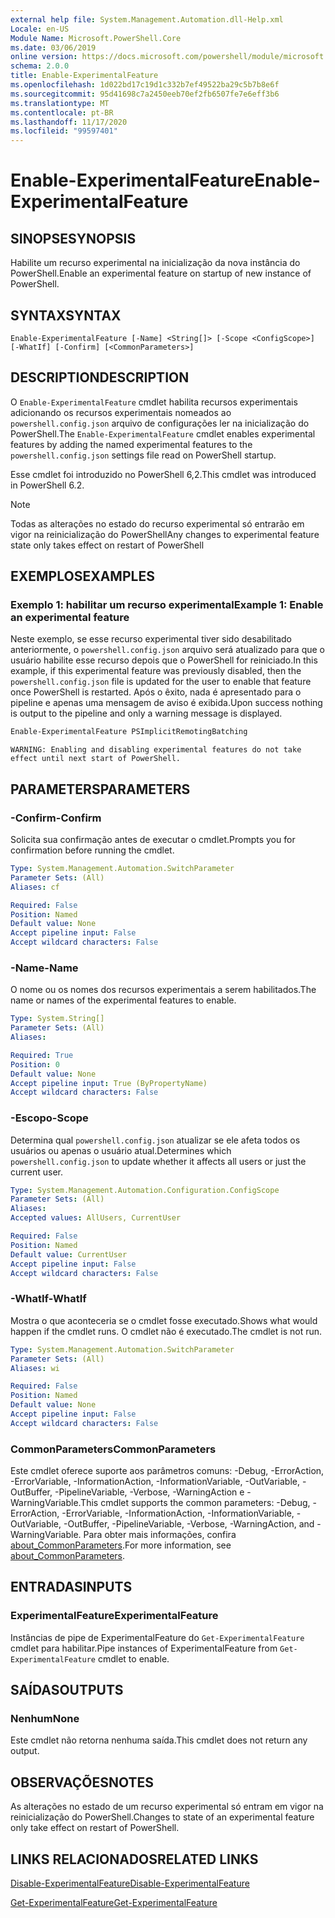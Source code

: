```yaml
---
external help file: System.Management.Automation.dll-Help.xml
Locale: en-US
Module Name: Microsoft.PowerShell.Core
ms.date: 03/06/2019
online version: https://docs.microsoft.com/powershell/module/microsoft.powershell.core/enable-experimentalfeature?view=powershell-7.2&WT.mc_id=ps-gethelp
schema: 2.0.0
title: Enable-ExperimentalFeature
ms.openlocfilehash: 1d022bd17c19d1c332b7ef49522ba29c5b7b8e6f
ms.sourcegitcommit: 95d41698c7a2450eeb70ef2fb6507fe7e6eff3b6
ms.translationtype: MT
ms.contentlocale: pt-BR
ms.lasthandoff: 11/17/2020
ms.locfileid: "99597401"
---
```

# <span data-ttu-id="85968-102">Enable-ExperimentalFeature</span><span class="sxs-lookup"><span data-stu-id="85968-102">Enable-ExperimentalFeature</span></span>

## <span data-ttu-id="85968-103">SINOPSE</span><span class="sxs-lookup"><span data-stu-id="85968-103">SYNOPSIS</span></span>
<span data-ttu-id="85968-104">Habilite um recurso experimental na inicialização da nova instância do PowerShell.</span><span class="sxs-lookup"><span data-stu-id="85968-104">Enable an experimental feature on startup of new instance of PowerShell.</span></span>

## <span data-ttu-id="85968-105">SYNTAX</span><span class="sxs-lookup"><span data-stu-id="85968-105">SYNTAX</span></span>

```
Enable-ExperimentalFeature [-Name] <String[]> [-Scope <ConfigScope>] [-WhatIf] [-Confirm] [<CommonParameters>]
```

## <span data-ttu-id="85968-106">DESCRIPTION</span><span class="sxs-lookup"><span data-stu-id="85968-106">DESCRIPTION</span></span>

<span data-ttu-id="85968-107">O `Enable-ExperimentalFeature` cmdlet habilita recursos experimentais adicionando os recursos experimentais nomeados ao `powershell.config.json` arquivo de configurações ler na inicialização do PowerShell.</span><span class="sxs-lookup"><span data-stu-id="85968-107">The `Enable-ExperimentalFeature` cmdlet enables experimental features by adding the named experimental features to the `powershell.config.json` settings file read on PowerShell startup.</span></span>

<span data-ttu-id="85968-108">Esse cmdlet foi introduzido no PowerShell 6,2.</span><span class="sxs-lookup"><span data-stu-id="85968-108">This cmdlet was introduced in PowerShell 6.2.</span></span>

> [!NOTE]
> <span data-ttu-id="85968-109">Todas as alterações no estado do recurso experimental só entrarão em vigor na reinicialização do PowerShell</span><span class="sxs-lookup"><span data-stu-id="85968-109">Any changes to experimental feature state only takes effect on restart of PowerShell</span></span>

## <span data-ttu-id="85968-110">EXEMPLOS</span><span class="sxs-lookup"><span data-stu-id="85968-110">EXAMPLES</span></span>

### <span data-ttu-id="85968-111">Exemplo 1: habilitar um recurso experimental</span><span class="sxs-lookup"><span data-stu-id="85968-111">Example 1: Enable an experimental feature</span></span>

<span data-ttu-id="85968-112">Neste exemplo, se esse recurso experimental tiver sido desabilitado anteriormente, o `powershell.config.json` arquivo será atualizado para que o usuário habilite esse recurso depois que o PowerShell for reiniciado.</span><span class="sxs-lookup"><span data-stu-id="85968-112">In this example, if this experimental feature was previously disabled, then the `powershell.config.json` file is updated for the user to enable that feature once PowerShell is restarted.</span></span>
<span data-ttu-id="85968-113">Após o êxito, nada é apresentado para o pipeline e apenas uma mensagem de aviso é exibida.</span><span class="sxs-lookup"><span data-stu-id="85968-113">Upon success nothing is output to the pipeline and only a warning message is displayed.</span></span>

```powershell
Enable-ExperimentalFeature PSImplicitRemotingBatching
```

```Output
WARNING: Enabling and disabling experimental features do not take effect until next start of PowerShell.
```

## <span data-ttu-id="85968-114">PARAMETERS</span><span class="sxs-lookup"><span data-stu-id="85968-114">PARAMETERS</span></span>

### <span data-ttu-id="85968-115">-Confirm</span><span class="sxs-lookup"><span data-stu-id="85968-115">-Confirm</span></span>

<span data-ttu-id="85968-116">Solicita sua confirmação antes de executar o cmdlet.</span><span class="sxs-lookup"><span data-stu-id="85968-116">Prompts you for confirmation before running the cmdlet.</span></span>

```yaml
Type: System.Management.Automation.SwitchParameter
Parameter Sets: (All)
Aliases: cf

Required: False
Position: Named
Default value: None
Accept pipeline input: False
Accept wildcard characters: False
```

### <span data-ttu-id="85968-117">-Name</span><span class="sxs-lookup"><span data-stu-id="85968-117">-Name</span></span>

<span data-ttu-id="85968-118">O nome ou os nomes dos recursos experimentais a serem habilitados.</span><span class="sxs-lookup"><span data-stu-id="85968-118">The name or names of the experimental features to enable.</span></span>

```yaml
Type: System.String[]
Parameter Sets: (All)
Aliases:

Required: True
Position: 0
Default value: None
Accept pipeline input: True (ByPropertyName)
Accept wildcard characters: False
```

### <span data-ttu-id="85968-119">-Escopo</span><span class="sxs-lookup"><span data-stu-id="85968-119">-Scope</span></span>

<span data-ttu-id="85968-120">Determina qual `powershell.config.json` atualizar se ele afeta todos os usuários ou apenas o usuário atual.</span><span class="sxs-lookup"><span data-stu-id="85968-120">Determines which `powershell.config.json` to update whether it affects all users or just the current user.</span></span>

```yaml
Type: System.Management.Automation.Configuration.ConfigScope
Parameter Sets: (All)
Aliases:
Accepted values: AllUsers, CurrentUser

Required: False
Position: Named
Default value: CurrentUser
Accept pipeline input: False
Accept wildcard characters: False
```

### <span data-ttu-id="85968-121">-WhatIf</span><span class="sxs-lookup"><span data-stu-id="85968-121">-WhatIf</span></span>

<span data-ttu-id="85968-122">Mostra o que aconteceria se o cmdlet fosse executado.</span><span class="sxs-lookup"><span data-stu-id="85968-122">Shows what would happen if the cmdlet runs.</span></span>
<span data-ttu-id="85968-123">O cmdlet não é executado.</span><span class="sxs-lookup"><span data-stu-id="85968-123">The cmdlet is not run.</span></span>

```yaml
Type: System.Management.Automation.SwitchParameter
Parameter Sets: (All)
Aliases: wi

Required: False
Position: Named
Default value: None
Accept pipeline input: False
Accept wildcard characters: False
```

### <span data-ttu-id="85968-124">CommonParameters</span><span class="sxs-lookup"><span data-stu-id="85968-124">CommonParameters</span></span>

<span data-ttu-id="85968-125">Este cmdlet oferece suporte aos parâmetros comuns: -Debug, -ErrorAction, -ErrorVariable, -InformationAction, -InformationVariable, -OutVariable, -OutBuffer, -PipelineVariable, -Verbose, -WarningAction e -WarningVariable.</span><span class="sxs-lookup"><span data-stu-id="85968-125">This cmdlet supports the common parameters: -Debug, -ErrorAction, -ErrorVariable, -InformationAction, -InformationVariable, -OutVariable, -OutBuffer, -PipelineVariable, -Verbose, -WarningAction, and -WarningVariable.</span></span> <span data-ttu-id="85968-126">Para obter mais informações, confira [about_CommonParameters](https://go.microsoft.com/fwlink/?LinkID=113216).</span><span class="sxs-lookup"><span data-stu-id="85968-126">For more information, see [about_CommonParameters](https://go.microsoft.com/fwlink/?LinkID=113216).</span></span>

## <span data-ttu-id="85968-127">ENTRADAS</span><span class="sxs-lookup"><span data-stu-id="85968-127">INPUTS</span></span>

### <span data-ttu-id="85968-128">ExperimentalFeature</span><span class="sxs-lookup"><span data-stu-id="85968-128">ExperimentalFeature</span></span>

<span data-ttu-id="85968-129">Instâncias de pipe de ExperimentalFeature do `Get-ExperimentalFeature` cmdlet para habilitar.</span><span class="sxs-lookup"><span data-stu-id="85968-129">Pipe instances of ExperimentalFeature from `Get-ExperimentalFeature` cmdlet to enable.</span></span>

## <span data-ttu-id="85968-130">SAÍDAS</span><span class="sxs-lookup"><span data-stu-id="85968-130">OUTPUTS</span></span>

### <span data-ttu-id="85968-131">Nenhum</span><span class="sxs-lookup"><span data-stu-id="85968-131">None</span></span>

<span data-ttu-id="85968-132">Este cmdlet não retorna nenhuma saída.</span><span class="sxs-lookup"><span data-stu-id="85968-132">This cmdlet does not return any output.</span></span>

## <span data-ttu-id="85968-133">OBSERVAÇÕES</span><span class="sxs-lookup"><span data-stu-id="85968-133">NOTES</span></span>

<span data-ttu-id="85968-134">As alterações no estado de um recurso experimental só entram em vigor na reinicialização do PowerShell.</span><span class="sxs-lookup"><span data-stu-id="85968-134">Changes to state of an experimental feature only take effect on restart of PowerShell.</span></span>

## <span data-ttu-id="85968-135">LINKS RELACIONADOS</span><span class="sxs-lookup"><span data-stu-id="85968-135">RELATED LINKS</span></span>

[<span data-ttu-id="85968-136">Disable-ExperimentalFeature</span><span class="sxs-lookup"><span data-stu-id="85968-136">Disable-ExperimentalFeature</span></span>](Disable-ExperimentalFeature.md)

[<span data-ttu-id="85968-137">Get-ExperimentalFeature</span><span class="sxs-lookup"><span data-stu-id="85968-137">Get-ExperimentalFeature</span></span>](Get-ExperimentalFeature.md)

